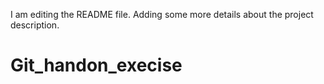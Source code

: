 I am editing the README file. Adding some more details about the project description.

# Git_handon_execise
